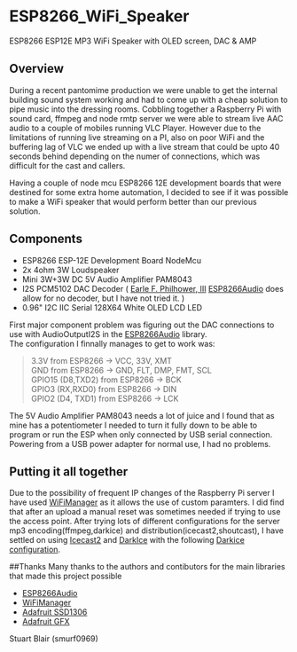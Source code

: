 # ESP8266_WiFi_Speaker
ESP8266 ESP12E MP3 WiFi Speaker with OLED screen, DAC & AMP
## Overview
During a recent pantomime production we were unable to get the internal building sound system working and had to come up with a cheap solution to pipe music into the dressing rooms.
Cobbling together a Raspberry Pi with sound card, ffmpeg and node rmtp server we were able to stream live AAC audio to a couple of mobiles running VLC Player. However due to the limitations of running live streaming on a PI, also on poor WiFi and the buffering lag of VLC we ended up with a live stream that could be upto 40 seconds behind depending on the numer of connections, which was difficult for the cast and callers.

Having a couple of node mcu ESP8266 12E development boards that were destined for some extra home automation, I decided to see if it was possible to make a WiFi speaker that would perform better than our previous solution.

## Components  
* ESP8266 ESP-12E Development Board NodeMcu
* 2x 4ohm 3W Loudspeaker
* Mini 3W+3W DC 5V Audio Amplifier PAM8043
* I2S PCM5102 DAC Decoder ( [Earle F. Philhower, III](https://github.com/earlephilhower/ESP8266Audio) [ESP8266Audio](https://github.com/earlephilhower/ESP8266Audio) does allow for no decoder, but I have not tried it. )
* 0.96" I2C IIC Serial 128X64 White OLED LCD LED 

First major component problem was figuring out the DAC connections to use with AudioOutputI2S in the [ESP8266Audio](https://github.com/earlephilhower/ESP8266Audio) library.  
The configuration I finnally manages to get to work was:  
> 3.3V from ESP8266 -> VCC, 33V, XMT  
> GND from ESP8266 -> GND, FLT, DMP, FMT, SCL  
> GPIO15 (D8,TXD2) from ESP8266 -> BCK  
> GPIO3 (RX,RXD0) from ESP8266 -> DIN  
> GPIO2 (D4, TXD1) from ESP8266 -> LCK  
   
The 5V Audio Amplifier PAM8043 needs a lot of juice and I found that as mine has a potentiometer I needed to turn it fully down to be able to program or run the ESP when only connected by USB serial connection. Powering from a USB power adapter for normal use, I had no problems.

## Putting it all together
Due to the possibility of frequent IP changes of the Raspberry Pi server I have used [WiFiManager](https://github.com/tzapu/WiFiManager) as it allows the use of custom paramters. I did find that after an upload a manual reset was sometimes needed if trying to use the access point.
After trying lots of different configurations for the server mp3 encoding(ffmpeg,darkice) and distribution(icecast2,shoutcast), I have settled on using [Icecast2](http://icecast.org/) and [DarkIce](http://www.darkice.org/) with the following [Darkice configuration](https://github.com/smurf0969/WiFi_Speaker_OLED/blob/master/docs/darkice.cfg).

##Thanks
Many thanks to the authors and contibutors for the main libraries that made this project possible  
* [ESP8266Audio]()
* [WiFiManager]()
* [Adafruit SSD1306](https://github.com/adafruit/Adafruit_SSD1306)
* [Adafruit GFX](https://github.com/adafruit/Adafruit-GFX-Library)

Stuart Blair (smurf0969)
